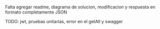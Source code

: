 Falta agregar readme, diagrama de solucion, modificacion y respuesta en formato completamente JSON

TODO: jwt, pruebas unitarias, error en el getAll y swagger
